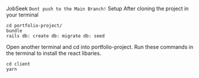 JobSeek
`Dont push to the Main Branch!`
Setup
After cloning the project in your terminal
```
cd portfolio-project/
bundle 
rails db: create db: migrate db: seed
```
Open another terminal and cd into portfolio-project. Run these commands in the terminal to install the react libaries.

```
cd client 
yarn 
```